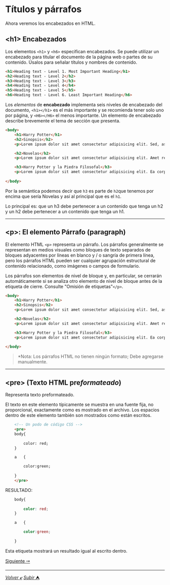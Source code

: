 # Títulos y párrafos

Ahora veremos los encabezados en HTML.

## \<h1> Encabezados

Los elementos ``<h1>`` y ``<h6>`` especifican encabezados. Se puede utilizar un encabezado para titular el documento de la página web o partes de su contenido. Úsalos para señalar títulos y nombres de contenido.

~~~html
<h1>Heading text - Level 1. Most Important Heading</h1>
<h2>Heading text - Level 2</h2>
<h3>Heading text - Level 3</h3>
<h4>Heading text - Level 4</h4>
<h5>Heading text - Level 5</h5>
<h6>Heading text - Level 6. Least Important Heading</h6>
~~~

Los *elementos* de **encabezado** implementa seis niveles de encabezado del documento, `<h1></h1>` es el más importante y se recomienda tener solo uno por página, y `<H6></H6>` el menos importante.
Un elemento de encabezado describe brevemente el tema de sección que presenta.



~~~html
<body>
	<h1>Harry Potter</h1>
	<h2>Sinopsis</h2>
	<p>Lorem ipsum dolor sit amet consectetur adipisicing elit. Sed, aspernatur. Voluptas dolor aliquam necessitatibus doloribus obcaecati. Ducimus eum eveniet molestias praesentium deleniti, sunt, animi assumenda molestiae pariatur eos et est?</p>

	<h2>Novelas</h2>
	<p>Lorem ipsum dolor sit amet consectetur adipisicing elit. Amet repellendus, iste est libero unde quo ut quia perspiciatis, quos officiis doloribus quas reprehenderit officia nihil suscipit distinctio culpa.</p>

	<h3>Harry Potter y la Piedra Filosofal</h3>
	<p>Lorem ipsum dolor sit amet consectetur adipisicing elit. Ea corporis magnam sed pariatur, non aliquid tempora placeat animi assumenda perspiciatis. Dolorem, tempore commodi minima, consequatur odit voluptatum doloremque dolorum quas inventore aliquam optio, deleniti nemo nisi nam est iusto ea? Quisquam vitae sequi sunt omnis commodi veritatis sed dolorum ex esse voluptas eveniet voluptatem, accusantium error alias voluptatibus asperiores impedit a ab tenetur perspiciatis. Maxime molestias necessitatibus voluptas repellendus commodi atque sint deleniti magni ipsam est eos rerum porro recusandae tenetur fugit eius, aliquam delectus iusto dignissimos accusamus sed. Veritatis sint reprehenderit minus inventore quos consequatur adipisci, illum dolore! Velit!</p>
    
</body>
~~~

Por la semántica podemos decir que `h3` es parte de `h2`que tenemos por encima que sería Novelas y así al principal que es el `h1`.

Lo principal es: que un h3 debe pertenecer a un contenido que tenga un h2 y un h2 debe pertenecer a un contenido que tenga un h1.

---

## \<p>: El elemento Párrafo (paragraph)

El elemento HTML ``<p>`` representa un párrafo. Los párrafos generalmente se representan en medios visuales como bloques de texto separados de bloques adyacentes por líneas en blanco y / o sangría de primera línea, pero los párrafos HTML pueden ser cualquier agrupación estructural de contenido relacionado, como imágenes o campos de formulario.

Los párrafos son elementos de nivel de bloque y, en particular, se cerrarán automáticamente si se analiza otro elemento de nivel de bloque antes de la etiqueta de cierre. Consulte "Omisión de etiquetas"``</p>``.

~~~html
<body>
	<h1>Harry Potter</h1>
	<h2>Sinopsis</h2>
	<p>Lorem ipsum dolor sit amet consectetur adipisicing elit. Sed, aspernatur. Voluptas dolor aliquam necessitatibus doloribus obcaecati. Ducimus eum eveniet molestias praesentium deleniti, sunt, animi assumenda molestiae pariatur eos et est?</p>

	<h2>Novelas</h2>
	<p>Lorem ipsum dolor sit amet consectetur adipisicing elit. Amet repellendus, iste est libero unde quo ut quia perspiciatis, quos officiis doloribus quas reprehenderit officia nihil suscipit distinctio culpa.</p>

	<h3>Harry Potter y la Piedra Filosofal</h3>
	<p>Lorem ipsum dolor sit amet consectetur adipisicing elit. Ea corporis magnam sed pariatur, non aliquid tempora placeat animi assumenda perspiciatis. Dolorem, tempore commodi minima, consequatur odit voluptatum doloremque dolorum quas inventore aliquam optio, deleniti nemo nisi nam est iusto ea? Quisquam vitae sequi sunt omnis commodi veritatis sed dolorum ex esse voluptas eveniet voluptatem, accusantium error alias voluptatibus asperiores impedit a ab tenetur perspiciatis. Maxime molestias necessitatibus voluptas repellendus commodi atque sint deleniti magni ipsam est eos rerum porro recusandae tenetur fugit eius, aliquam delectus iusto dignissimos accusamus sed. Veritatis sint reprehenderit minus inventore quos consequatur adipisci, illum dolore! Velit!</p>
    
</body>
~~~

> *Nota: Los párrafos HTML no tienen ningún formato; Debe agregarse manualmente.

---

## \<pre> (Texto HTML **pre***formateado*)

Representa texto preformateado.

El texto en este elemento típicamente se muestra en una fuente fija, no proporcional, exactamente como es mostrado en el archivo. Los espacios dentro de este elemento también son mostrados como están escritos.

~~~html
    <!-- Un podo de código CSS -->
    <pre>
    body{
        
        color: red;
    }

    a   {

        color:green;
    
    }
    </pre>
~~~
RESULTADO:

~~~css
    body{
        
        color: red;
    }

    a   {

        color:green;
    
    }
~~~

Esta etiqueta mostrará un resultado igual al escrito dentro.

[Siguiente **&#129042;**](/markdown/004_Header_Main_Footer.md "Resumen")

---
[*Volver* **&ldca;**](/markdown/README.md "Ir a Readme") [*Subir* **&#11165;**](# "Ir al título")